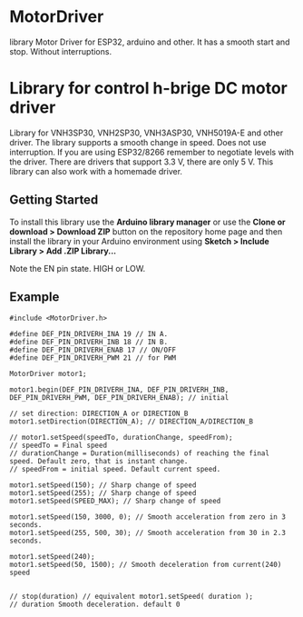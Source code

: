 # MotorDriver
library Motor Driver for ESP32, arduino and other. It has a smooth start and stop. Without interruptions.

# Library for control h-brige DC motor driver
Library for VNH3SP30, VNH2SP30, VNH3ASP30, VNH5019A-E and other driver. 
The library supports a smooth change in speed. Does not use interruption.
If you are using ESP32/8266 remember to negotiate levels with the driver. There are drivers that support 3.3 V, there are only 5 V.
This library can also work with a homemade driver.

## Getting Started

To install this library use the **Arduino library manager** or use the **Clone or download > Download ZIP** button on the repository home page and then install the library in your Arduino environment using **Sketch > Include Library > Add .ZIP Library...**

Note the EN pin state. HIGH or LOW.

## Example
```
#include <MotorDriver.h>

#define DEF_PIN_DRIVERH_INA 19 // IN A.
#define DEF_PIN_DRIVERH_INB 18 // IN B.
#define DEF_PIN_DRIVERH_ENAB 17 // ON/OFF
#define DEF_PIN_DRIVERH_PWM 21 // for PWM

MotorDriver motor1;

motor1.begin(DEF_PIN_DRIVERH_INA, DEF_PIN_DRIVERH_INB, DEF_PIN_DRIVERH_PWM, DEF_PIN_DRIVERH_ENAB); // initial

// set direction: DIRECTION_A or DIRECTION_B
motor1.setDirection(DIRECTION_A); // DIRECTION_A/DIRECTION_B

// motor1.setSpeed(speedTo, durationChange, speedFrom);
// speedTo = Final speed
// durationChange = Duration(milliseconds) of reaching the final speed. Default zero, that is instant change.
// speedFrom = initial speed. Default current speed.

motor1.setSpeed(150); // Sharp change of speed
motor1.setSpeed(255); // Sharp change of speed
motor1.setSpeed(SPEED_MAX); // Sharp change of speed

motor1.setSpeed(150, 3000, 0); // Smooth acceleration from zero in 3 seconds.
motor1.setSpeed(255, 500, 30); // Smooth acceleration from 30 in 2.3 seconds.

motor1.setSpeed(240);
motor1.setSpeed(50, 1500); // Smooth deceleration from current(240) speed


// stop(duration) // equivalent motor1.setSpeed( duration );
// duration Smooth deceleration. default 0
```
